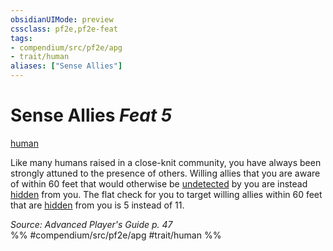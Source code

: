 ```yaml
---
obsidianUIMode: preview
cssclass: pf2e,pf2e-feat
tags:
- compendium/src/pf2e/apg
- trait/human
aliases: ["Sense Allies"]
---
```

# Sense Allies  *Feat 5*  
[human](rules/traits/human.md)  


Like many humans raised in a close-knit community, you have always been strongly attuned to the presence of others. Willing allies that you are aware of within 60 feet that would otherwise be [undetected](rules/conditions.md#Undetected) by you are instead [hidden](rules/conditions.md#Hidden) from you. The flat check for you to target willing allies within 60 feet that are [hidden](rules/conditions.md#Hidden) from you is 5 instead of 11.

*Source: Advanced Player's Guide p. 47*  
%% #compendium/src/pf2e/apg #trait/human %%